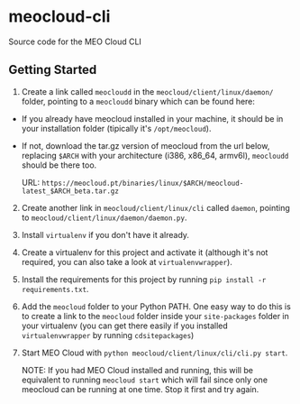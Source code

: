 meocloud-cli
============

Source code for the MEO Cloud CLI

## Getting Started

1. Create a link called `meocloudd` in the `meocloud/client/linux/daemon/` folder, pointing to a `meocloudd` binary which can be found here:
  - If you already have meocloud installed in your machine, it should be in your installation folder (tipically it's `/opt/meocloud`).
  - If not, download the tar.gz version of meocloud from the url below, replacing `$ARCH` with your architecture (i386, x86_64, armv6l), `meocloudd` should be there too.

    URL: `https://meocloud.pt/binaries/linux/$ARCH/meocloud-latest_$ARCH_beta.tar.gz`

2. Create another link in `meocloud/client/linux/cli` called `daemon`, pointing to `meocloud/client/linux/daemon/daemon.py`.

3. Install `virtualenv` if you don't have it already.

4. Create a virtualenv for this project and activate it (although it's not required, you can also take a look at `virtualenvwrapper`).

5. Install the requirements for this project by running `pip install -r requirements.txt`.

6. Add the `meocloud` folder to your Python PATH. One easy way to do this is to create a link to the `meocloud` folder inside your `site-packages` folder in your virtualenv (you can get there easily if you installed `virtualenvwrapper` by running `cdsitepackages`)

7. Start MEO Cloud with `python meocloud/client/linux/cli/cli.py start`.

   NOTE: If you had MEO Cloud installed and running, this will be equivalent to running `meocloud start` which will fail since only one meocloud can be running at one time. Stop it first and try again.
